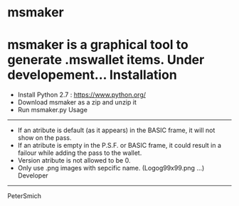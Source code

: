 # msmaker
msmaker is a graphical tool to generate .mswallet items.
Under developement...
Installation
===========
- Install Python 2.7 : https://www.python.org/
- Download msmaker as a zip and unzip it
- Run msmaker.py
Usage
-----
- If an atribute is default (as it appears) in the BASIC frame, it will not show on the pass.
- If an atribute is empty in the P.S.F. or BASIC frame, it could result in a failour while adding the pass to the wallet.
- Version atribute is not allowed to be 0.
- Only use .png images with sepcific name. (Logog99x99.png ...)
Developer
--------
PeterSmich


